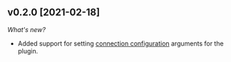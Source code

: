 ## v0.2.0 [2021-02-18]

_What's new?_

- Added support for setting [connection configuration](https://github.com/turbot/steampipe-plugin-zendesk/blob/main/docs/index.md#connection-configuration) arguments for the plugin.
